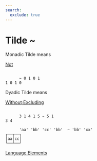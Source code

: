 ```yaml
---
search:
  exclude: true
---
```






<h1 class="heading"><span class="name">Tilde</span> <span class="command">~</span></h1>


Monadic Tilde means


[Not
      ](../primitive-functions/not.md)
```apl

      ~ 0 1 0 1
1 0 1 0
```

Dyadic Tilde means


[Without;Excluding](../primitive-functions/excluding.md)
```apl

      3 1 4 1 5 ~ 5 1
3 4

      'aa' 'bb' 'cc' 'bb'  ~ 'bb' 'xx'
┌──┬──┐
│aa│cc│
└──┴──┘

```


[Language Elements](./language-elements.md)


